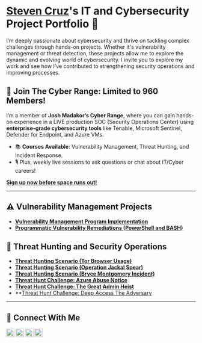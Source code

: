 # <a href="https://www.linkedin.com/in/stevennoelcallcruz/">Steven Cruz</a>'s IT and Cybersecurity Project Portfolio 🔐

I’m deeply passionate about cybersecurity and thrive on tackling complex challenges through hands-on projects. Whether it's vulnerability management or threat detection, these projects allow me to explore the dynamic and evolving world of cybersecurity. I invite you to explore my work and see how I’ve contributed to strengthening security operations and improving processes.

## 🚀 Join The Cyber Range: Limited to 960 Members!

I’m a member of **Josh Madakor’s Cyber Range**, where you can gain hands-on experience in a LIVE production SOC (Security Operations Center) using **enterprise-grade cybersecurity tools** like Tenable, Microsoft Sentinel, Defender for Endpoint, and Azure VMs.

- 📚 **Courses Available**: Vulnerability Management, Threat Hunting, and Incident Response.  
- 🎙️ Plus, weekly live sessions to ask questions or chat about IT/Cyber careers!  

**[Sign up now before space runs out!](https://www.skool.com/cyber-range/about?ref=43d9cab46b984a589b8d05c5d14e7e0a)**

---

## ⚠️ Vulnerability Management Projects

- **[Vulnerability Management Program Implementation](https://github.com/steven-noel-cruz/Vulnerability-Management-Program)**
- **[Programmatic Vulnerability Remediations (PowerShell and BASH)](https://github.com/joshcybertest/programmatic-vulnerability-remediations)**

## 🚨 Threat Hunting and Security Operations

- **[Threat Hunting Scenario (Tor Browser Usage)](https://github.com/steven-noel-cruz/Threat_Hunt_Event_-TOR-Usage-.md/blob/main/threat-hunting-scenario-tor.md)**
- **[Threat Hunting Scenario (Operation Jackal Spear)](https://github.com/steven-noel-cruz/Threat-Hunt/blob/main/Operation-Jackal-Spear.md)**
- **[Threat Hunting Scenario (Bryce Montgomery Incident)](https://github.com/steven-noel-cruz/Threat-Hunt/blob/main/Bryce-Montgomery-Incident.md)**
- **[Threat Hunt Challenge: Azure Abuse Notice](https://github.com/steven-noel-cruz/Threat-Hunt/blob/main/Threat-Hunt-Challenge-Azure-Abuse-Notice.md)**
- **[Threat Hunt Challenge: The Great Admin Heist](https://github.com/steven-noel-cruz/Threat-Hunt/blob/main/The-Great-Admin-Heist.md)**
- **[Threat Hunt Challenge: Deep Access The Adversary](https://github.com/steven-noel-cruz/Threat-Hunt/blob/main/Threat-Hunt-Deep-Access%E2%80%93The-Adversary.md)
<hr/>

## 🤳 Connect With Me

[<img align="left" alt="___________ | YouTube" width="22px" src="https://cdn.jsdelivr.net/npm/simple-icons@v3/icons/youtube.svg" />][youtube]
[<img align="left" alt="___________ | Twitter" width="22px" src="https://cdn.jsdelivr.net/npm/simple-icons@v3/icons/twitter.svg" />][twitter]
[<img align="left" alt="___________ | LinkedIn" width="22px" src="https://cdn.jsdelivr.net/npm/simple-icons@v3/icons/linkedin.svg" />][linkedin]
[<img align="left" alt="___________ | Instagram" width="22px" src="https://cdn.jsdelivr.net/npm/simple-icons@v3/icons/instagram.svg" />][instagram]

[twitter]: https://twitter.com/___________
[youtube]: https://www.youtube.com/c/___________
[instagram]: https://www.instagram.com/___________
[linkedin]: https://linkedin.com/in/stevennoelcallcruz

